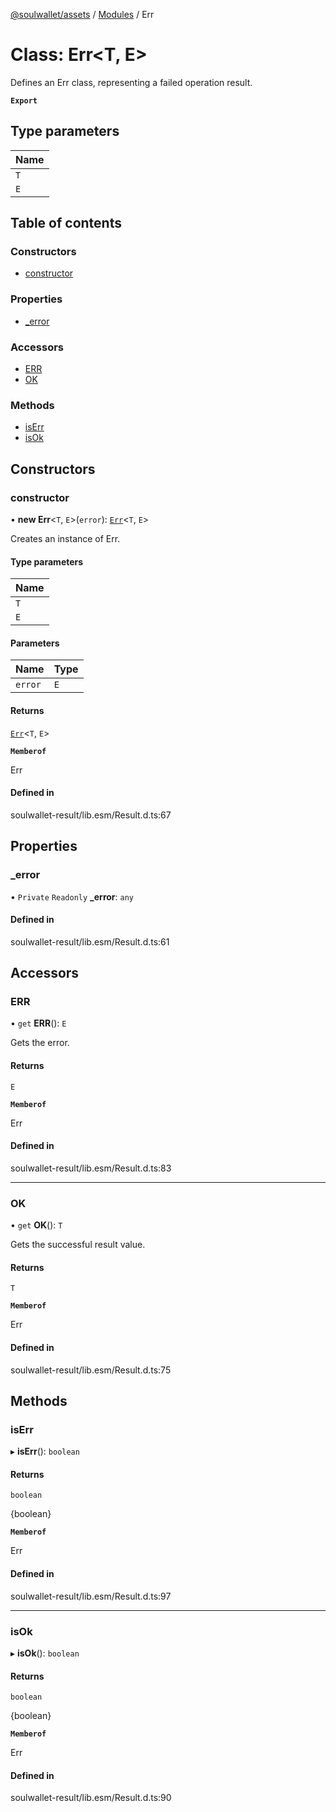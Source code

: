 [@soulwallet/assets](../README.md) / [Modules](../modules.md) / Err

# Class: Err\<T, E\>

Defines an Err class, representing a failed operation result.

**`Export`**

## Type parameters

| Name |
| :------ |
| `T` |
| `E` |

## Table of contents

### Constructors

- [constructor](Err.md#constructor)

### Properties

- [\_error](Err.md#_error)

### Accessors

- [ERR](Err.md#err)
- [OK](Err.md#ok)

### Methods

- [isErr](Err.md#iserr)
- [isOk](Err.md#isok)

## Constructors

### constructor

• **new Err**\<`T`, `E`\>(`error`): [`Err`](Err.md)\<`T`, `E`\>

Creates an instance of Err.

#### Type parameters

| Name |
| :------ |
| `T` |
| `E` |

#### Parameters

| Name | Type |
| :------ | :------ |
| `error` | `E` |

#### Returns

[`Err`](Err.md)\<`T`, `E`\>

**`Memberof`**

Err

#### Defined in

soulwallet-result/lib.esm/Result.d.ts:67

## Properties

### \_error

• `Private` `Readonly` **\_error**: `any`

#### Defined in

soulwallet-result/lib.esm/Result.d.ts:61

## Accessors

### ERR

• `get` **ERR**(): `E`

Gets the error.

#### Returns

`E`

**`Memberof`**

Err

#### Defined in

soulwallet-result/lib.esm/Result.d.ts:83

___

### OK

• `get` **OK**(): `T`

Gets the successful result value.

#### Returns

`T`

**`Memberof`**

Err

#### Defined in

soulwallet-result/lib.esm/Result.d.ts:75

## Methods

### isErr

▸ **isErr**(): `boolean`

#### Returns

`boolean`

{boolean}

**`Memberof`**

Err

#### Defined in

soulwallet-result/lib.esm/Result.d.ts:97

___

### isOk

▸ **isOk**(): `boolean`

#### Returns

`boolean`

{boolean}

**`Memberof`**

Err

#### Defined in

soulwallet-result/lib.esm/Result.d.ts:90
